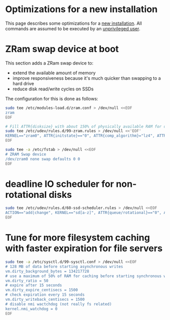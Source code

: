 # Optimizations for a new installation
This page describes some optimizations for a [new installation](basic-installation.md).
All commands are assumed to be executed by an [unprivileged user](recommended-installation.md#add-an-administrative-user).

# ZRam swap device at boot
This section adds a ZRam swap device to:
* extend the available amount of memory
* improve responsiveness because it's much quicker than swapping to a hard drive
* reduce disk read/write cycles on SSDs

The configuration for this is done as follows:
```bash
sudo tee /etc/modules-load.d/zram.conf > /dev/null <<EOF
zram
EOF

# Fill ATTR{disksize} with about 150% of physically available RAM for doubling RAM or 75% for i.e. file servers
sudo tee /etc/udev/rules.d/99-zram.rules > /dev/null <<'EOF'
KERNEL=="zram0", ATTR{initstate}=="0", ATTR{comp_algorithm}="lz4", ATTR{disksize}="3G", RUN="/sbin/mkswap $env{DEVNAME}", TAG+="systemd"
EOF

sudo tee -a /etc/fstab > /dev/null <<EOF
# ZRAM Swap device
/dev/zram0 none swap defaults 0 0
EOF
```

# deadline IO scheduler for non-rotational disks
```bash
sudo tee /etc/udev/rules.d/60-ssd-scheduler.rules > /dev/null <<EOF
ACTION=="add|change", KERNEL=="sd[a-z]", ATTR{queue/rotational}=="0", ATTR{queue/scheduler}="deadline"
EOF
```

# Tune for more filesystem caching with faster expiration for file servers
```bash
sudo tee -a /etc/sysctl.d/99-sysctl.conf > /dev/null <<EOF
# 128 MB of data before starting asynchronous writes
vm.dirty_background_bytes = 134217728
# use a maximum of 50% of RAM for caching before starting synchronous writes
vm.dirty_ratio = 50
# expire after 15 seconds
vm.dirty_expire_centisecs = 1500
# check expiration every 15 seconds
vm.dirty_writeback_centisecs = 1500
# disable nmi wactchdog (not really fs related)
kernel.nmi_watchdog = 0
EOF
```
